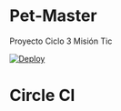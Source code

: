 # Pet-Master
Proyecto Ciclo 3 Misión Tic


[![Deploy](https://www.herokucdn.com/deploy/button.svg)](https://projectpet.herokuapp.com/)

# Circle CI
